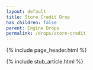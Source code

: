 ```yaml
---
layout: default
title: Store Credit Drop
has_children: false
parent: Engine Drops
permalink: /drops/store-credit
---
```


{% include page_header.html %}

{% include stub_article.html %}